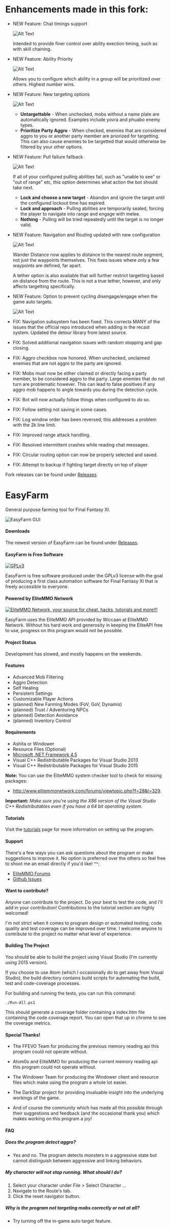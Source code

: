 # Enhancements made in this fork:
- NEW Feature: Chat timings support

    ![Alt Text](/.github/images/chat-timing.png)

    Intended to provide finer control over ability exection timing, such as with skill chaining.
- NEW Feature: Ability Priority

    ![Alt Text](/.github/images/ability-priority.png)

    Allows you to configure which ability in a group will be prioritized over others. Highest number wins.
- NEW Feature: New targeting options

    ![Alt Text](/.github/images/targeting.png)

    - **Untargettable** - When unchecked, mobs without a name plate are automatically ignored. Examples include yovra and phuabo enemy types.
    - **Prioritize Party Aggro** - When checked, enemies that are considered aggro to you or another party member are priorized for targetting. This can also cause enemies to be targetted that would otherwise be filtered by your other options.
- NEW Feature: Pull failure fallback

    ![Alt Text](/.github/images/pull-fallback.png)

    If all of your configured pulling abilities fail, such as "unable to see" or "out of range" etc, this option determines what action the bot should take next.

    - **Lock and choose a new target** - Abandon and ignore the target until the configured lockout time has expired.
    - **Lock and approach** - Pulling abilities are temporarily sealed, forcing the player to navigate into range and engage with melee.
    - **Nothing** - Pulling will be tried repeatedly until the target is no longer valid.

- NEW Feature: Navigation and Routing updated with new configuration

    ![Alt Text](/.github/images/config-nav.png)

    Wander Distance now applies to distance to the nearest route segment, not just the waypoints themselves. This fixes issues where only a few waypoints are defined, far apart.

    A tether option is also available that will further restrict targetting based on distance from the route. This is not a true tether, however, and only affects targetting specifically.

- NEW Feature: Option to prevent cycling disengage/engage when the game auto targets.

    ![Alt Text](/.github/images/autotarget.png)
- FIX: Navigation subsystem has been fixed. This corrects MANY of the issues that the official repo introduced when adding in the recast system. Updated the detour library from latest source.
- FIX: Solved additional navigation issues with random stopping and gap closing.
- FIX: Aggro checkbox now honored. When unchecked, unclaimed enemies that are not aggro to the party are ignored.
- FIX: Mobs must now be either claimed or directly facing a party member, to be considered aggro to the party. Large enemies that do not turn are problematic however. This can lead to false positives if any aggro mob happens to angle towards you during the detection cycle.
- FIX: Bot will now actually follow things when configured to do so.
- FIX: Follow setting not saving in some cases.
- FIX: Log window order has been reversed; this addresses a problem with the 2k line limit.
- FIX: Improved range attack handling.
- FIX: Resolved intermittent crashes while reading chat messages.
- FIX: Circular routing option can now be properly selected and saved.
- FIX: Attempt to backup if fighting target directly on top of player

Fork releases can be found under [Releases](https://github.com/Xabis/EasyFarm/releases).

# EasyFarm
General purpose farming tool for Final Fantasy XI. 

![EasyFarm GUI](https://cloud.githubusercontent.com/assets/5349608/18617645/662f66d8-7da2-11e6-8039-af1f54a52dcb.png)

#### Downloads 
The newest version of EasyFarm can be found under [Releases](https://github.com/Xabis/EasyFarm/releases).

#### EasyFarm is Free Software
[![GPLv3](https://www.gnu.org/graphics/gplv3-127x51.png)](https://www.gnu.org/philosophy/free-sw.html)

EasyFarm is free software produced under the GPLv3 license with the goal of producing a first class automation software for Final Fantasy XI that is freely accessible to everyone. 

#### Powered by EliteMMO Network
[![EliteMMO Network, your source for cheat, hacks, tutorials and more!!!](https://www.elitemmonetwork.com/img/468_60_FFXI.gif)](http://www.elitemmonetwork.com)

EasyFarm uses the EliteMMO API provided by Wiccaan at EliteMMO Network. Without his hard work and generosity in keeping the EliteAPI free to use, progress on this program would not be possible. 

#### Project Status
Development has slowed, and mostly happens on the weekends.

#### Features
* Advanced Mob Filtering 
* Aggro Detection
* Self Healing
* Persistent Settings
* Customizable Player Actions
* (planned) New Farming Modes (FoV, GoV, Dynamis) 
* (planned) Trust / Adventuring NPCs
* (planned) Detection Avoidance
* (planned) Inventory Control 

#### Requirements
* Ashita or Windower
* Resource Files (Optional)
* [Microsoft .NET Framework 4.5](https://www.microsoft.com/en-US/Download/details.aspx?id=30653)
* Visual C++ Redistributable Packages for Visual Studio 2013  
* Visual C++ Redistributable Packages for Visual Studio 2015  

**Note:** You can use the EliteMMO system checker tool to check for missing packages:  
* http://www.elitemmonetwork.com/forums/viewtopic.php?f=28&t=329. 

**Important:** *Make sure you're using the X86 version of the Visual Studio C++ Redistributables even if you have a 64 bit operating system.*
    
#### Tutorials
Visit the [tutorials](https://github.com/EasyFarm/EasyFarm/wiki) page for more information on setting up the program. 

#### Support
There's a few ways you can ask questions about the program or make suggestions to improve it. No option is preferred over the others so feel free to shoot me an email directly if you'd like! ^^;
* [EliteMMO Forums](http://www.elitemmonetwork.com/forums/viewtopic.php?f=10&t=394&sid=8152260e9de28e6e0a8319cae7701bd0)
* [Github Issues](https://github.com/EasyFarm/EasyFarm/issues)

#### Want to contribute?
Anyone can contribute to the project. Do your best to test the code, and I'll add in your contribution! Contributions to the tutorial section are highly welcomed! 

I'm not strict when it comes to program design or automated testing; code quality and test coverage can be improved over time. I welcome anyone to contribute to the project no matter what level of experience.

#### Building The Project
You should be able to build the project using Visual Studio (I'm currently using 2015 version). 

If you choose to use Atom (which I occasionally do to get away from Visual Studio), the build directory contains build scripts for automating the build, test and code-coverage processes. 

For building and running the tests, you can run this command: 

`./Run-All.ps1`

This should generate a coverage folder containing a index.htm file containing the code coverage report. You can open that up in chrome to see the coverage metrics. 

#### Special Thanks!

* The FFEVO Team for producing the previous memory reading api this program could not operate without.

* Atom0s and EliteMMO for producing the current memory reading api this program could not operate without. 

* The Windower Team for producing the Windower client and resource files which make using the program a whole lot easier. 

* The DarkStar project for providing invaluable insight into the underlying workings of the game. 

* And of course the community which has made all this possible through their suggestions and feedback (and the occasional thank you) which makes working on this program a joy! 

#### FAQ

##### Does the program detect aggro?
* Yes and no. The program detects monsters in a aggressive state but cannot distinguish between aggressive and linking behaviors. 

##### My character will not stop running. What should I do?
1. Select your character under File > Select Character ...
1. Navigate to the Route's tab. 
2. Click the reset navigator button. 

##### Why is the program not targeting mobs correctly or not at all?
* Try turning off the in-game auto target feature.
